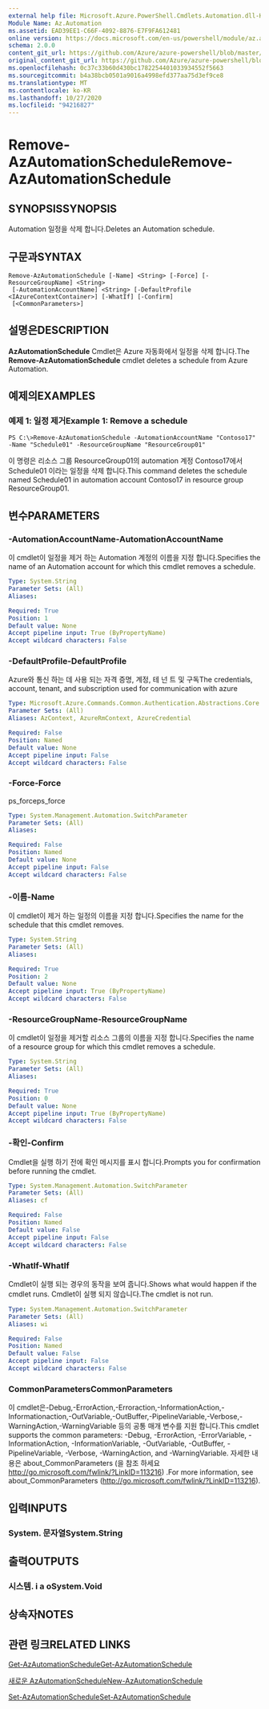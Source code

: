 ```yaml
---
external help file: Microsoft.Azure.PowerShell.Cmdlets.Automation.dll-Help.xml
Module Name: Az.Automation
ms.assetid: EAD39EE1-C66F-4092-8876-E7F9FA612481
online version: https://docs.microsoft.com/en-us/powershell/module/az.automation/remove-azautomationschedule
schema: 2.0.0
content_git_url: https://github.com/Azure/azure-powershell/blob/master/src/Automation/Automation/help/Remove-AzAutomationSchedule.md
original_content_git_url: https://github.com/Azure/azure-powershell/blob/master/src/Automation/Automation/help/Remove-AzAutomationSchedule.md
ms.openlocfilehash: 0c37c33b60d430bc1782254401033934552f5663
ms.sourcegitcommit: b4a38bcb0501a9016a4998efd377aa75d3ef9ce8
ms.translationtype: MT
ms.contentlocale: ko-KR
ms.lasthandoff: 10/27/2020
ms.locfileid: "94216827"
---
```

# <span data-ttu-id="b8c0f-101">Remove-AzAutomationSchedule</span><span class="sxs-lookup"><span data-stu-id="b8c0f-101">Remove-AzAutomationSchedule</span></span>

## <span data-ttu-id="b8c0f-102">SYNOPSIS</span><span class="sxs-lookup"><span data-stu-id="b8c0f-102">SYNOPSIS</span></span>
<span data-ttu-id="b8c0f-103">Automation 일정을 삭제 합니다.</span><span class="sxs-lookup"><span data-stu-id="b8c0f-103">Deletes an Automation schedule.</span></span>

## <span data-ttu-id="b8c0f-104">구문과</span><span class="sxs-lookup"><span data-stu-id="b8c0f-104">SYNTAX</span></span>

```
Remove-AzAutomationSchedule [-Name] <String> [-Force] [-ResourceGroupName] <String>
 [-AutomationAccountName] <String> [-DefaultProfile <IAzureContextContainer>] [-WhatIf] [-Confirm]
 [<CommonParameters>]
```

## <span data-ttu-id="b8c0f-105">설명은</span><span class="sxs-lookup"><span data-stu-id="b8c0f-105">DESCRIPTION</span></span>
<span data-ttu-id="b8c0f-106">**AzAutomationSchedule** Cmdlet은 Azure 자동화에서 일정을 삭제 합니다.</span><span class="sxs-lookup"><span data-stu-id="b8c0f-106">The **Remove-AzAutomationSchedule** cmdlet deletes a schedule from Azure Automation.</span></span>

## <span data-ttu-id="b8c0f-107">예제의</span><span class="sxs-lookup"><span data-stu-id="b8c0f-107">EXAMPLES</span></span>

### <span data-ttu-id="b8c0f-108">예제 1: 일정 제거</span><span class="sxs-lookup"><span data-stu-id="b8c0f-108">Example 1: Remove a schedule</span></span>
```
PS C:\>Remove-AzAutomationSchedule -AutomationAccountName "Contoso17" -Name "Schedule01" -ResourceGroupName "ResourceGroup01"
```

<span data-ttu-id="b8c0f-109">이 명령은 리소스 그룹 ResourceGroup01의 automation 계정 Contoso17에서 Schedule01 이라는 일정을 삭제 합니다.</span><span class="sxs-lookup"><span data-stu-id="b8c0f-109">This command deletes the schedule named Schedule01 in automation account Contoso17 in resource group ResourceGroup01.</span></span>

## <span data-ttu-id="b8c0f-110">변수</span><span class="sxs-lookup"><span data-stu-id="b8c0f-110">PARAMETERS</span></span>

### <span data-ttu-id="b8c0f-111">-AutomationAccountName</span><span class="sxs-lookup"><span data-stu-id="b8c0f-111">-AutomationAccountName</span></span>
<span data-ttu-id="b8c0f-112">이 cmdlet이 일정을 제거 하는 Automation 계정의 이름을 지정 합니다.</span><span class="sxs-lookup"><span data-stu-id="b8c0f-112">Specifies the name of an Automation account for which this cmdlet removes a schedule.</span></span>

```yaml
Type: System.String
Parameter Sets: (All)
Aliases:

Required: True
Position: 1
Default value: None
Accept pipeline input: True (ByPropertyName)
Accept wildcard characters: False
```

### <span data-ttu-id="b8c0f-113">-DefaultProfile</span><span class="sxs-lookup"><span data-stu-id="b8c0f-113">-DefaultProfile</span></span>
<span data-ttu-id="b8c0f-114">Azure와 통신 하는 데 사용 되는 자격 증명, 계정, 테 넌 트 및 구독</span><span class="sxs-lookup"><span data-stu-id="b8c0f-114">The credentials, account, tenant, and subscription used for communication with azure</span></span>

```yaml
Type: Microsoft.Azure.Commands.Common.Authentication.Abstractions.Core.IAzureContextContainer
Parameter Sets: (All)
Aliases: AzContext, AzureRmContext, AzureCredential

Required: False
Position: Named
Default value: None
Accept pipeline input: False
Accept wildcard characters: False
```

### <span data-ttu-id="b8c0f-115">-Force</span><span class="sxs-lookup"><span data-stu-id="b8c0f-115">-Force</span></span>
<span data-ttu-id="b8c0f-116">ps_force</span><span class="sxs-lookup"><span data-stu-id="b8c0f-116">ps_force</span></span>

```yaml
Type: System.Management.Automation.SwitchParameter
Parameter Sets: (All)
Aliases:

Required: False
Position: Named
Default value: None
Accept pipeline input: False
Accept wildcard characters: False
```

### <span data-ttu-id="b8c0f-117">-이름</span><span class="sxs-lookup"><span data-stu-id="b8c0f-117">-Name</span></span>
<span data-ttu-id="b8c0f-118">이 cmdlet이 제거 하는 일정의 이름을 지정 합니다.</span><span class="sxs-lookup"><span data-stu-id="b8c0f-118">Specifies the name for the schedule that this cmdlet removes.</span></span>

```yaml
Type: System.String
Parameter Sets: (All)
Aliases:

Required: True
Position: 2
Default value: None
Accept pipeline input: True (ByPropertyName)
Accept wildcard characters: False
```

### <span data-ttu-id="b8c0f-119">-ResourceGroupName</span><span class="sxs-lookup"><span data-stu-id="b8c0f-119">-ResourceGroupName</span></span>
<span data-ttu-id="b8c0f-120">이 cmdlet이 일정을 제거할 리소스 그룹의 이름을 지정 합니다.</span><span class="sxs-lookup"><span data-stu-id="b8c0f-120">Specifies the name of a resource group for which this cmdlet removes a schedule.</span></span>

```yaml
Type: System.String
Parameter Sets: (All)
Aliases:

Required: True
Position: 0
Default value: None
Accept pipeline input: True (ByPropertyName)
Accept wildcard characters: False
```

### <span data-ttu-id="b8c0f-121">-확인</span><span class="sxs-lookup"><span data-stu-id="b8c0f-121">-Confirm</span></span>
<span data-ttu-id="b8c0f-122">Cmdlet을 실행 하기 전에 확인 메시지를 표시 합니다.</span><span class="sxs-lookup"><span data-stu-id="b8c0f-122">Prompts you for confirmation before running the cmdlet.</span></span>

```yaml
Type: System.Management.Automation.SwitchParameter
Parameter Sets: (All)
Aliases: cf

Required: False
Position: Named
Default value: False
Accept pipeline input: False
Accept wildcard characters: False
```

### <span data-ttu-id="b8c0f-123">-WhatIf</span><span class="sxs-lookup"><span data-stu-id="b8c0f-123">-WhatIf</span></span>
<span data-ttu-id="b8c0f-124">Cmdlet이 실행 되는 경우의 동작을 보여 줍니다.</span><span class="sxs-lookup"><span data-stu-id="b8c0f-124">Shows what would happen if the cmdlet runs.</span></span>
<span data-ttu-id="b8c0f-125">Cmdlet이 실행 되지 않습니다.</span><span class="sxs-lookup"><span data-stu-id="b8c0f-125">The cmdlet is not run.</span></span>

```yaml
Type: System.Management.Automation.SwitchParameter
Parameter Sets: (All)
Aliases: wi

Required: False
Position: Named
Default value: False
Accept pipeline input: False
Accept wildcard characters: False
```

### <span data-ttu-id="b8c0f-126">CommonParameters</span><span class="sxs-lookup"><span data-stu-id="b8c0f-126">CommonParameters</span></span>
<span data-ttu-id="b8c0f-127">이 cmdlet은-Debug,-ErrorAction,-Erroraction,-InformationAction,-Informationaction,-OutVariable,-OutBuffer,-PipelineVariable,-Verbose,-WarningAction,-WarningVariable 등의 공통 매개 변수를 지원 합니다.</span><span class="sxs-lookup"><span data-stu-id="b8c0f-127">This cmdlet supports the common parameters: -Debug, -ErrorAction, -ErrorVariable, -InformationAction, -InformationVariable, -OutVariable, -OutBuffer, -PipelineVariable, -Verbose, -WarningAction, and -WarningVariable.</span></span> <span data-ttu-id="b8c0f-128">자세한 내용은 about_CommonParameters (을 참조 하세요 http://go.microsoft.com/fwlink/?LinkID=113216) .</span><span class="sxs-lookup"><span data-stu-id="b8c0f-128">For more information, see about_CommonParameters (http://go.microsoft.com/fwlink/?LinkID=113216).</span></span>

## <span data-ttu-id="b8c0f-129">입력</span><span class="sxs-lookup"><span data-stu-id="b8c0f-129">INPUTS</span></span>

### <span data-ttu-id="b8c0f-130">System. 문자열</span><span class="sxs-lookup"><span data-stu-id="b8c0f-130">System.String</span></span>

## <span data-ttu-id="b8c0f-131">출력</span><span class="sxs-lookup"><span data-stu-id="b8c0f-131">OUTPUTS</span></span>

### <span data-ttu-id="b8c0f-132">시스템. i a o</span><span class="sxs-lookup"><span data-stu-id="b8c0f-132">System.Void</span></span>

## <span data-ttu-id="b8c0f-133">상속자</span><span class="sxs-lookup"><span data-stu-id="b8c0f-133">NOTES</span></span>

## <span data-ttu-id="b8c0f-134">관련 링크</span><span class="sxs-lookup"><span data-stu-id="b8c0f-134">RELATED LINKS</span></span>

[<span data-ttu-id="b8c0f-135">Get-AzAutomationSchedule</span><span class="sxs-lookup"><span data-stu-id="b8c0f-135">Get-AzAutomationSchedule</span></span>](./Get-AzAutomationSchedule.md)

[<span data-ttu-id="b8c0f-136">새로운 AzAutomationSchedule</span><span class="sxs-lookup"><span data-stu-id="b8c0f-136">New-AzAutomationSchedule</span></span>](./New-AzAutomationSchedule.md)

[<span data-ttu-id="b8c0f-137">Set-AzAutomationSchedule</span><span class="sxs-lookup"><span data-stu-id="b8c0f-137">Set-AzAutomationSchedule</span></span>](./Set-AzAutomationSchedule.md)


